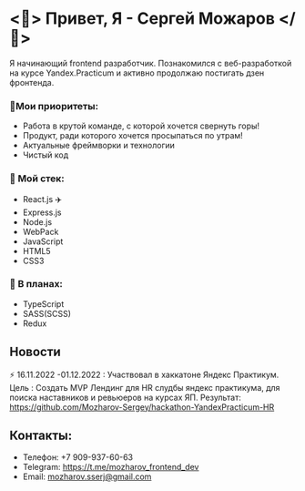 # <👋> Привет, Я - Сергей Можаров </👋>

Я начинающий frontend разработчик. Познакомился с веб-разработкой
на курсе Yandex.Practicum и активно продолжаю постигать дзен фронтенда.

### 💪Мои приоритеты:
- Работа в крутой команде, с которой хочется свернуть горы!
- Продукт, ради которого хочется просыпаться по утрам!
- Актуальные фреймворки и технологии
- Чистый код

 ### 🚀 Мой стек:
- React.js ✈️
- Express.js
- Node.js
- WebPack
- JavaScript
- HTML5
- CSS3

### 🎯 В планах:
- TypeScript
- SASS(SCSS)
- Redux


## Новости
⚡ 16.11.2022 -01.12.2022 : Участвовал в хаккатоне Яндекс Практикум. Цель : Создать MVP Лендинг для HR слудбы яндекс практикума, для поиска наставников и ревьюеров на курсах ЯП.
Результат: https://github.com/Mozharov-Sergey/hackathon-YandexPracticum-HR

## Контакты:
- Телефон: +7 909-937-60-63<br>
- Telegram: https://t.me/mozharov_frontend_dev<br>
- Email: mozharov.sserj@gmail.com



